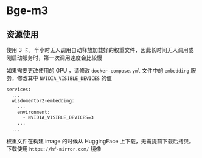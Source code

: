 # Bge-m3

## 资源使用

使用 3 卡，半小时无人调用自动释放加载好的权重文件，因此长时间无人调用或刚启动服务时，第一次调用速度会比较慢

如果需要更改使用的 GPU ，请修改 `docker-compose.yml` 文件中的 `embedding` 服务，修改其中 `NVIDIA_VISIBLE_DEVICES` 的值

``` dockerfile
services:
  ...
  wisdomentor2-embedding:
    ...
    environment:
      - NVIDIA_VISIBLE_DEVICES=3
    ...
  ...
```

权重文件在构建 image 的时候从 HuggingFace 上下载，无需提前下载后拷贝。下载使用 `https://hf-mirror.com/` 镜像
